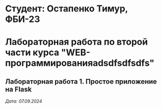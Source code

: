 # Студент: Остапенко Тимур, ФБИ-23
# Лабораторная работа по второй части курса "WEB-программированияadsdfsdfsdfs"
## Лабораторная работа 1. Простое приложение на Flask
*Дата: 07.09.2024*